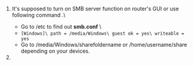 1.  It's supposed to turn on SMB server function on router's GUI or use following command .\
    *   Go to /etc to find out **smb.conf** \
    *   `[Windows]\
         path = /media/Windows\
         guest ok = yes\
         writeable = yes`
    *   Go to /media/Windows/sharefoldername or /home/username/share depending on your devices.

2.  
